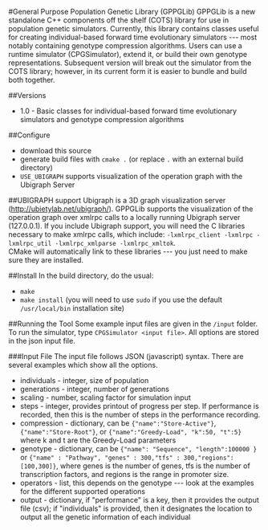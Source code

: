 #General Purpose Population Genetic Library (GPPGLib)
GPPGLib is a new standalone C++ components off the shelf (COTS) library for use in population genetic simulators.
Currently, this library contains classes useful for creating individual-based forward time evolutionary simulators --- most notably containing genotype compression algorithms.
Users can use a runtime simulator (CPGSimulator), extend it, or build their own genotype representations.
Subsequent version will break out the simulator from the COTS library; however, in its current form it is easier to bundle and build both together. 

##Versions
* 1.0 - Basic classes for individual-based forward time evolutionary simulators and genotype compression algorithms

##Configure
* download this source
* generate build files with `cmake .` (or replace `.` with an external build directory)
* `USE_UBIGRAPH` supports visualization of the operation graph with the Ubigraph Server

##UBIGRAPH support
Ubigraph is a 3D graph visualization server (http://ubietylab.net/ubigraph/).
GPPGLib supports the visualization of the operation graph over xmlrpc calls to a locally running Ubigraph server (127.0.0.1).
If you include Ubigraph support, you will need the C libraries necessary to make xmlrpc calls, which include: `-lxmlrpc_client -lxmlrpc -lxmlrpc_util -lxmlrpc_xmlparse -lxmlrpc_xmltok`.  
CMake will automatically link to these libraries --- you just need to make sure they are installed.

##Install
In the build directory, do the usual:
* `make`
* `make install` (you will need to use `sudo` if you use the default `/usr/local/bin` installation site)

##Running the Tool
Some example input files are given in the `/input` folder.
To run the simulator, type `CPGSimulator <input file>`.  All options are stored in the json input file.

###Input File
The input file follows JSON (javascript) syntax.  There are several examples which show all the options.

* individuals - integer, size of population
* generations - integer, number of generations
* scaling - number, scaling factor for simulation input
* steps - integer, provides printout of progress per step.  If performance is recorded, then this is the number of steps in the performance recording.
* compression - dictionary, can be `{"name":"Store-Active"}`, `{"name":"Store-Root"}`, or `{"name":"Greedy-Load", "k":50, "t":5}` where k and t are the Greedy-Load parameters
* genotype - dictionary, can be `{"name": "Sequence", "length":100000 }` or `{"name" : "Pathway", "genes" : 300,"tfs" : 300,"regions": [100,300]}`, where genes is the number of genes, tfs is the number of transcription factors, and regions is the range in promoter size.
* operators - list, this depends on the genotype --- look at the examples for the different supported operations
* output - dictionary, if "performance" is a key, then it provides the output file (csv); if "individuals" is provided, then it designates the location to output all the genetic information of each individual